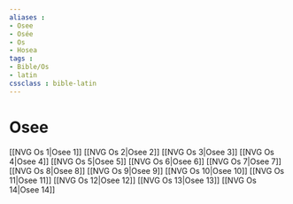 ```yaml
---
aliases : 
- Osee
- Osée
- Os
- Hosea
tags : 
- Bible/Os
- latin
cssclass : bible-latin
---
```


# Osee

[[NVG Os 1|Osee 1]]
[[NVG Os 2|Osee 2]]
[[NVG Os 3|Osee 3]]
[[NVG Os 4|Osee 4]]
[[NVG Os 5|Osee 5]]
[[NVG Os 6|Osee 6]]
[[NVG Os 7|Osee 7]]
[[NVG Os 8|Osee 8]]
[[NVG Os 9|Osee 9]]
[[NVG Os 10|Osee 10]]
[[NVG Os 11|Osee 11]]
[[NVG Os 12|Osee 12]]
[[NVG Os 13|Osee 13]]
[[NVG Os 14|Osee 14]]
